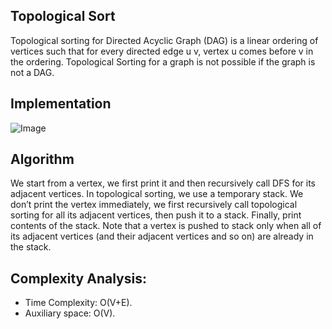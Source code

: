 ## Topological Sort

Topological sorting for Directed Acyclic Graph (DAG) is a linear ordering of vertices such that for every directed edge u v, vertex u comes before v in the ordering. Topological Sorting for a graph is not possible if the graph is not a DAG.

## Implementation

![Image](https://media.geeksforgeeks.org/wp-content/cdn-uploads/graph.png)

## Algorithm

We start from a vertex, we first print it and then recursively call DFS for its adjacent vertices. In topological sorting, we use a temporary stack. We don’t print the vertex immediately, we first recursively call topological sorting for all its adjacent vertices, then push it to a stack. Finally, print contents of the stack. Note that a vertex is pushed to stack only when all of its adjacent vertices (and their adjacent vertices and so on) are already in the stack. 

## Complexity Analysis: 

- Time Complexity: O(V+E). 
- Auxiliary space: O(V). 
